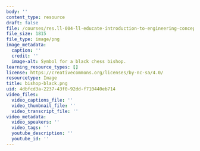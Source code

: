 ```yaml
---
body: ''
content_type: resource
draft: false
file: /courses/res.ll-004-ll-educate-introduction-to-engineering-concepts-spring-2022/bishop-black.png
file_size: 1815
file_type: image/png
image_metadata:
  caption: ''
  credit: ''
  image-alt: Symbol for a black chess bishop.
learning_resource_types: []
license: https://creativecommons.org/licenses/by-nc-sa/4.0/
resourcetype: Image
title: bishop-black.png
uid: 4dbfcd3a-2237-43f0-92dd-f710440eb714
video_files:
  video_captions_file: ''
  video_thumbnail_file: ''
  video_transcript_file: ''
video_metadata:
  video_speakers: ''
  video_tags: ''
  youtube_description: ''
  youtube_id: ''
---
```

